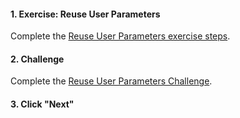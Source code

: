<head><base target="_blank"> </head>

#### 1. Exercise: Reuse User Parameters

Complete the [Reuse User Parameters exercise steps](https://safe.my.trailhead.com/content/safe/modules/build-versatile-self-serve-workflows/exercise-reuse-user-parameters?trail_id=fme-server-authoring).

#### 2. Challenge

Complete the [Reuse User Parameters Challenge](https://safe.my.trailhead.com/content/safe/modules/build-versatile-self-serve-workflows/exercise-reuse-user-parameters?trail_id=fme-server-authoring#challenge).

#### 3. Click "Next"